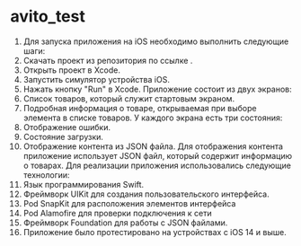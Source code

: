 # avito_test
1. Для запуска приложения на iOS необходимо выполнить следующие шаги:
2. Скачать проект из репозитория по ссылке .
3. Открыть проект в Xcode.
4. Запустить симулятор устройства iOS.
5. Нажать кнопку "Run" в Xcode.
Приложение состоит из двух экранов:
1. Список товаров, который служит стартовым экраном.
2. Подробная информация о товаре, открываемая при выборе элемента в списке товаров.
У каждого экрана есть три состояния:
1. Отображение ошибки.
2. Состояние загрузки.
3. Отображение контента из JSON файла.
Для отображения контента приложение использует JSON файл, который содержит информацию о товарах.
Для реализации приложения использовались следующие технологии:
1. Язык программирования Swift.
2. Фреймворк UIKit для создания пользовательского интерфейса.
3. Pod SnapKit для расположения элементов интерфейса
4. Pod Alamofire для проверки подключения к сети 
6. Фреймворк Foundation для работы с JSON файлами.
7. Приложение было протестировано на устройствах с iOS 14 и выше.
